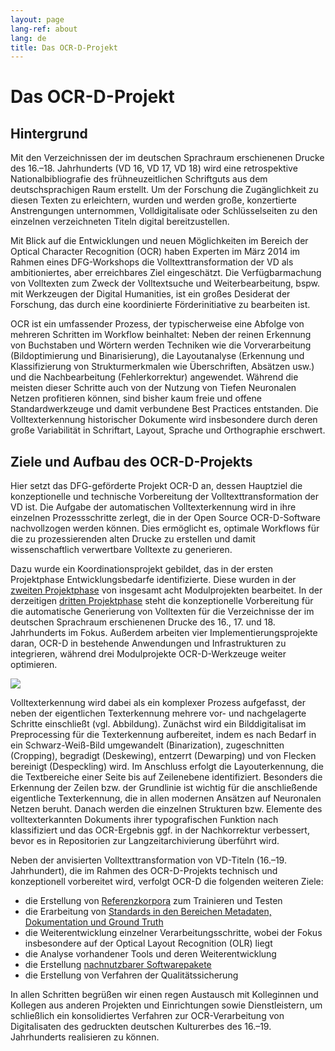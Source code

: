 ```yaml
---
layout: page
lang-ref: about
lang: de
title: Das OCR-D-Projekt
---
```


# Das OCR-D-Projekt

## Hintergrund

Mit den Verzeichnissen der im deutschen Sprachraum erschienenen Drucke des 16.–18. Jahrhunderts (VD 16, VD 17, VD 18) wird eine retrospektive Nationalbibliografie des frühneuzeitlichen Schriftguts aus dem deutschsprachigen Raum erstellt. Um der Forschung die Zugänglichkeit zu diesen Texten zu erleichtern, wurden und werden große, konzertierte Anstrengungen unternommen, Volldigitalisate oder Schlüsselseiten zu den einzelnen verzeichneten Titeln digital bereitzustellen.

Mit Blick auf die Entwicklungen und neuen Möglichkeiten im Bereich der Optical Character Recognition (OCR) haben Experten im März 2014 im Rahmen eines DFG-Workshops die Volltexttransformation der VD als ambitioniertes, aber erreichbares Ziel eingeschätzt. Die Verfügbarmachung von Volltexten zum Zweck der Volltextsuche und Weiterbearbeitung, bspw. mit Werkzeugen der Digital Humanities, ist ein großes Desiderat der Forschung, das durch eine koordinierte Förderinitiative zu bearbeiten ist.

OCR ist ein umfassender Prozess, der typischerweise eine Abfolge von mehreren Schritten im Workflow beinhaltet: Neben der reinen Erkennung von Buchstaben und Wörtern werden Techniken wie die Vorverarbeitung (Bildoptimierung und Binarisierung), die Layoutanalyse (Erkennung und Klassifizierung von Strukturmerkmalen wie Überschriften, Absätzen usw.) und die Nachbearbeitung (Fehlerkorrektur) angewendet. Während die meisten dieser Schritte auch von der Nutzung von Tiefen Neuronalen Netzen profitieren können, sind bisher kaum freie und offene Standardwerkzeuge und damit verbundene Best Practices entstanden. Die Volltexterkennung historischer Dokumente wird insbesondere durch deren große Variabilität in Schriftart, Layout, Sprache und Orthographie erschwert.

## Ziele und Aufbau des OCR-D-Projekts
Hier setzt das DFG-geförderte Projekt OCR-D an, dessen Hauptziel die konzeptionelle und technische Vorbereitung der Volltexttransformation der VD ist. Die Aufgabe der automatischen Volltexterkennung wird in ihre einzelnen Prozessschritte zerlegt, die in der Open Source OCR-D-Software nachvollzogen werden können. Dies ermöglicht es, optimale Workflows für die zu prozessierenden alten Drucke zu erstellen und damit wissenschaftlich verwertbare Volltexte zu generieren.

Dazu wurde ein Koordinationsprojekt gebildet, das in der ersten Projektphase Entwicklungsbedarfe identifizierte. Diese wurden in der [zweiten Projektphase](phase2) von insgesamt acht Modulprojekten bearbeitet. In der derzeitigen [dritten Projektphase](phase3) steht die konzeptionelle Vorbereitung für die automatische Generierung von Volltexten für die Verzeichnisse der im deutschen Sprachraum erschienenen Drucke des 16., 17. und 18. Jahrhunderts im Fokus. Außerdem arbeiten vier Implementierungsprojekte daran, OCR-D in bestehende Anwendungen und Infrastrukturen zu integrieren, während drei Modulprojekte OCR-D-Werkzeuge weiter optimieren.

![](/assets/Funktionsmodell.svg)

Volltexterkennung wird dabei als ein komplexer Prozess aufgefasst, der neben der eigentlichen Texterkennung mehrere vor- und nachgelagerte Schritte einschließt (vgl. Abbildung). Zunächst wird ein Bilddigitalisat im Preprocessing für die Texterkennung aufbereitet, indem es nach Bedarf in ein Schwarz-Weiß-Bild umgewandelt (Binarization), zugeschnitten (Cropping), begradigt (Deskewing), entzerrt (Dewarping) und von Flecken bereinigt (Despeckling) wird. Im Anschluss erfolgt die Layouterkennung, die die Textbereiche einer Seite bis auf Zeilenebene identifiziert. Besonders die Erkennung der Zeilen bzw. der Grundlinie ist wichtig für die anschließende eigentliche Texterkennung, die in allen modernen Ansätzen auf Neuronalen Netzen beruht. Danach werden die einzelnen Strukturen bzw. Elemente des volltexterkannten Dokuments ihrer typografischen Funktion nach klassifiziert und das OCR-Ergebnis ggf. in der Nachkorrektur verbessert, bevor es in Repositorien zur Langzeitarchivierung überführt wird.

Neben der anvisierten Volltexttransformation von VD-Titeln (16.–19. Jahrhundert), die im Rahmen des OCR-D-Projekts technisch und konzeptionell vorbereitet wird, verfolgt OCR-D die folgenden weiteren Ziele:
*   die Erstellung von [Referenzkorpora](data) zum Trainieren und Testen
*   die Erarbeitung von [Standards in den Bereichen Metadaten, Dokumentation und Ground Truth](spec)
*   die Weiterentwicklung einzelner Verarbeitungsschritte, wobei der Fokus insbesondere auf der Optical Layout Recognition (OLR) liegt
*   die Analyse vorhandener Tools und deren Weiterentwicklung
*   die Erstellung [nachnutzbarer Softwarepakete](http://www.github.com/ocr-d)
*   die Erstellung von Verfahren der Qualitätssicherung

In allen Schritten begrüßen wir einen regen Austausch mit Kolleginnen und Kollegen aus anderen Projekten und Einrichtungen sowie Dienstleistern, um schließlich ein konsolidiertes Verfahren zur OCR-Verarbeitung von Digitalisaten des gedruckten deutschen Kulturerbes des 16.–19. Jahrhunderts realisieren zu können. 
